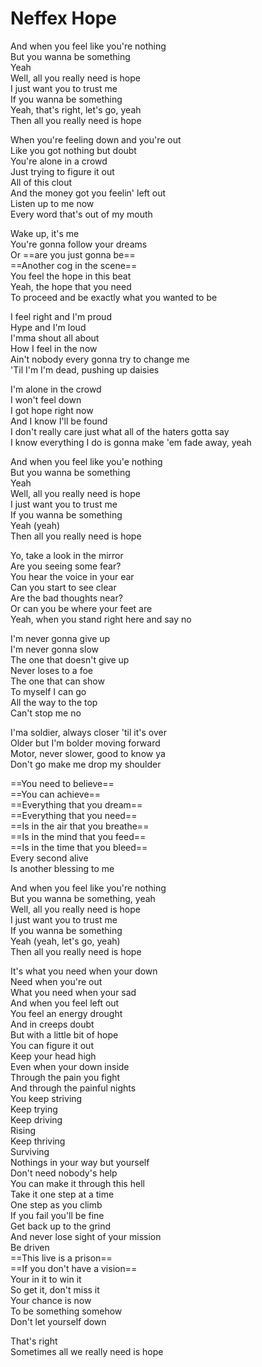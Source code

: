 # Neffex Hope

And when you feel like you're nothing  
But you wanna be something  
Yeah  
Well, all you really need is hope  
I just want you to trust me  
If you wanna be something  
Yeah, that's right, let's go, yeah  
Then all you really need is hope

When you're feeling down and you're out  
Like you got nothing but doubt  
You're alone in a crowd  
Just trying to figure it out  
All of this clout  
And the money got you feelin' left out  
Listen up to me now  
Every word that's out of my mouth

Wake up, it's me  
You're gonna follow your dreams  
Or ==are you just gonna be==  
==Another cog in the scene==  
You feel the hope in this beat  
Yeah, the hope that you need  
To proceed and be exactly what you wanted to be

I feel right and I'm proud  
Hype and I'm loud  
I'mma shout all about  
How I feel in the now  
Ain't nobody every gonna try to change me  
'Til I'm I'm dead, pushing up daisies

I'm alone in the crowd  
I won't feel down  
I got hope right now  
And I know I'll be found  
I don't really care just what all of the haters gotta say  
I know everything I do is gonna make 'em fade away, yeah

And when you feel like you'e nothing  
But you wanna be something  
Yeah  
Well, all you really need is hope  
I just want you to trust me  
If you wanna be something  
Yeah (yeah)  
Then all you really need is hope

Yo, take a look in the mirror  
Are you seeing some fear?  
You hear the voice in your ear  
Can you start to see clear  
Are the bad thoughts near?  
Or can you be where your feet are  
Yeah, when you stand right here and say no

I'm never gonna give up  
I'm never gonna slow  
The one that doesn't give up  
Never loses to a foe  
The one that can show  
To myself I can go  
All the way to the top  
Can't stop me no

I'ma soldier, always closer 'til it's over  
Older but I'm bolder moving forward  
Motor, never slower, good to know ya  
Don't go make me drop my shoulder

==You need to believe==  
==You can achieve==  
==Everything that you dream==  
==Everything that you need==  
==Is in the air that you breathe==  
==Is in the mind that you feed==  
==Is in the time that you bleed==  
Every second alive  
Is another blessing to me

And when you feel like you're nothing  
But you wanna be something, yeah  
Well, all you really need is hope  
I just want you to trust me  
If you wanna be something  
Yeah (yeah, let's go, yeah)  
Then all you really need is hope

It's what you need when your down  
Need when you're out  
What you need when your sad  
And when you feel left out  
You feel an energy drought  
And in creeps doubt  
But with a little bit of hope  
You can figure it out  
Keep your head high  
Even when your down inside  
Through the pain you fight  
And through the painful nights  
You keep striving  
Keep trying  
Keep driving  
Rising  
Keep thriving  
Surviving  
Nothings in your way but yourself  
Don't need nobody's help  
You can make it through this hell  
Take it one step at a time  
One step as you climb  
If you fail you'll be fine  
Get back up to the grind  
And never lose sight of your mission  
Be driven  
==This live is a prison==  
==If you don't have a vision==  
Your in it to win it  
So get it, don't miss it  
Your chance is now  
To be something somehow  
Don't let yourself down

That's right  
Sometimes all we really need is hope